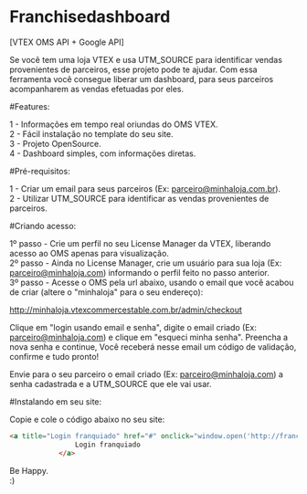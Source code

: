 # Franchisedashboard

[VTEX OMS API + Google API]

Se você tem uma loja VTEX e usa UTM_SOURCE para identificar vendas provenientes de parceiros, esse projeto pode te ajudar. Com essa ferramenta você consegue liberar um dashboard, para seus parceiros acompanharem as vendas efetuadas por eles.

#Features:

1 - Informações em tempo real oriundas do OMS VTEX.<br>
2 - Fácil instalação no template do seu site.<br>
3 - Projeto OpenSource.<br>
4 - Dashboard simples, com informações diretas.<br>

#Pré-requisitos:

1 - Criar um email para seus parceiros (Ex: parceiro@minhaloja.com.br).<br>
2 - Utilizar UTM_SOURCE para identificar as vendas provenientes de parceiros.

#Criando acesso:

1º passo - Crie um perfil no seu License Manager da VTEX, liberando acesso ao OMS apenas para visualização.<br>
2º passo - Ainda no License Manager, crie um usuário para sua loja (Ex: parceiro@minhaloja.com) informando o perfil feito no passo anterior.<br>
3º passo - Acesse o OMS pela url abaixo, usando o email que você acabou de criar (altere o "minhaloja" para o seu endereço):

http://minhaloja.vtexcommercestable.com.br/admin/checkout

Clique em "login usando email e senha", digite o email criado (Ex: parceiro@minhaloja.com) e clique em "esqueci minha senha". Preencha a nova senha e continue, Você receberá nesse email um código de validação, confirme e tudo pronto!

Envie para o seu parceiro o email criado (Ex: parceiro@minhaloja.com) a senha cadastrada e a UTM_SOURCE que ele vai usar.

#Instalando em seu site:

Copie e cole o código abaixo no seu site:
```html
<a title="Login franquiado" href="#" onclick="window.open('http://franchisedashboard.primordia.com.br/', 'janela', 'toolbar=no, location=no, directories=no, status=no, menubar=no, scrollbars=yes, resizable=yes, width=800, height=700'); return false;" class="btn btn-link pull-right">
                Login franquiado
            </a>
```

Be Happy.<br>
:)
